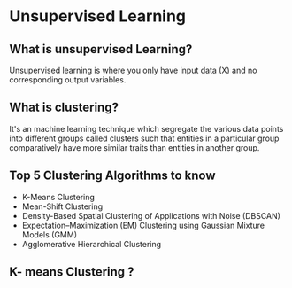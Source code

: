 # Unsupervised Learning

## What is unsupervised Learning? </br>
Unsupervised learning is where you only have input data (X) and no corresponding output variables.

## What is clustering?</br>
It's an machine learning technique which segregate the various data points into different groups called clusters such that
entities in a particular group comparatively have more similar traits than entities in another group.

## Top 5 Clustering Algorithms to know

  - K-Means Clustering
  - Mean-Shift Clustering
  - Density-Based Spatial Clustering of Applications with Noise (DBSCAN)
  - Expectation–Maximization (EM) Clustering using Gaussian Mixture Models (GMM)
  - Agglomerative Hierarchical Clustering

## K- means Clustering ?
